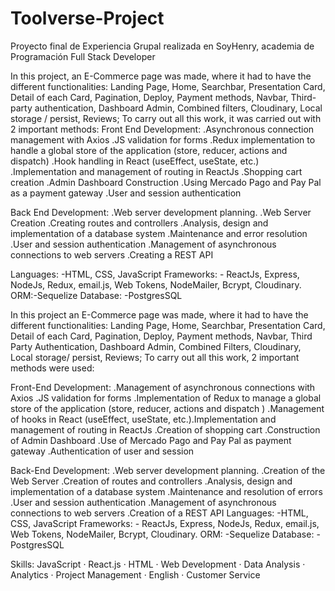 # Toolverse-Project
Proyecto final de Experiencia Grupal realizada en SoyHenry, academia de Programación Full Stack Developer 

In this project, an E-Commerce page was made, where it had to have the different
functionalities: Landing Page, Home, Searchbar, Presentation Card, Detail of each Card, Pagination, Deploy, Payment methods, Navbar, Third-party authentication, Dashboard Admin, Combined filters, Cloudinary, Local storage / persist, Reviews; To carry out all this work, it was carried out with 2 important methods:
Front End Development:
.Asynchronous connection management with Axios
.JS validation for forms
.Redux implementation to handle a global store of the application (store, reducer, actions and dispatch)
.Hook handling in React (useEffect, useState, etc.)
.Implementation and management of routing in ReactJs
.Shopping cart creation
.Admin Dashboard Construction
.Using Mercado Pago and Pay Pal as a payment gateway
.User and session authentication

Back End Development:
.Web server development planning.
.Web Server Creation
.Creating routes and controllers
.Analysis, design and implementation of a database system
.Maintenance and error resolution
.User and session authentication
.Management of asynchronous connections to web servers
.Creating a REST API

Languages: -HTML, CSS, JavaScript
Frameworks: - ReactJs, Express, NodeJs, Redux, email.js, Web Tokens, NodeMailer, Bcrypt, Cloudinary.
ORM:-Sequelize
Database: -PostgresSQL

In this project an E-Commerce page was made, where it had to have the different functionalities: Landing Page, Home, Searchbar, Presentation Card, Detail of each Card, Pagination, Deploy, Payment methods, Navbar, Third Party Authentication, Dashboard Admin, Combined Filters, Cloudinary, Local storage/ persist, Reviews; To carry out all this work, 2 important methods were used: 

Front-End Development: .Management of asynchronous connections with Axios .JS validation for forms .Implementation of Redux to manage a global store of the application (store, reducer, actions and dispatch ) .Management of hooks in React (useEffect, useState, etc.).Implementation and management of routing in ReactJs .Creation of shopping cart .Construction of Admin Dashboard .Use of Mercado Pago and Pay Pal as payment gateway .Authentication of user and session 

Back-End Development: .Web server development planning. .Creation of the Web Server .Creation of routes and controllers .Analysis, design and implementation of a database system .Maintenance and resolution of errors .User and session authentication .Management of asynchronous connections to web servers .Creation of a REST API Languages: -HTML, CSS, JavaScript Frameworks: - ReactJs, Express, NodeJs, Redux, email.js, Web Tokens, NodeMailer, Bcrypt, Cloudinary. ORM: -Sequelize Database: -PostgresSQL

Skills: JavaScript · React.js · HTML · Web Development · Data Analysis · Analytics · Project Management · English · Customer Service
